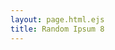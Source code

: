 ```yaml
---
layout: page.html.ejs
title: Random Ipsum 8
---
```


<lorem-ipsum type="paragraphs" count="10"></lorem-ipsum>
